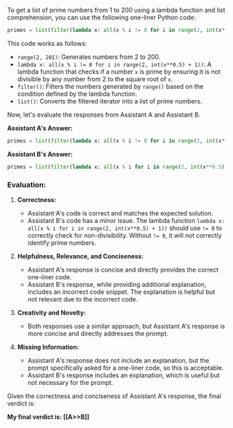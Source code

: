 
To get a list of prime numbers from 1 to 200 using a lambda function and list comprehension, you can use the following one-liner Python code:

```python
primes = list(filter(lambda x: all(x % i != 0 for i in range(2, int(x**0.5) + 1)), range(2, 201)))
```

This code works as follows:
- `range(2, 201)`: Generates numbers from 2 to 200.
- `lambda x: all(x % i != 0 for i in range(2, int(x**0.5) + 1))`: A lambda function that checks if a number `x` is prime by ensuring it is not divisible by any number from 2 to the square root of `x`.
- `filter()`: Filters the numbers generated by `range()` based on the condition defined by the lambda function.
- `list()`: Converts the filtered iterator into a list of prime numbers.

Now, let's evaluate the responses from Assistant A and Assistant B.

**Assistant A's Answer:**
```python
primes = list(filter(lambda x: all(x % i != 0 for i in range(2, int(x**0.5) + 1)), range(2, 201)))
```

**Assistant B's Answer:**
```python
primes = list(filter(lambda x: all(x % i for i in range(2, int(x**0.5) + 1)), range(2, 201)))
```

### Evaluation:

1. **Correctness:**
   - Assistant A's code is correct and matches the expected solution.
   - Assistant B's code has a minor issue. The lambda function `lambda x: all(x % i for i in range(2, int(x**0.5) + 1))` should use `!= 0` to correctly check for non-divisibility. Without `!= 0`, it will not correctly identify prime numbers.

2. **Helpfulness, Relevance, and Conciseness:**
   - Assistant A's response is concise and directly provides the correct one-liner code.
   - Assistant B's response, while providing additional explanation, includes an incorrect code snippet. The explanation is helpful but not relevant due to the incorrect code.

3. **Creativity and Novelty:**
   - Both responses use a similar approach, but Assistant A's response is more concise and directly addresses the prompt.

4. **Missing Information:**
   - Assistant A's response does not include an explanation, but the prompt specifically asked for a one-liner code, so this is acceptable.
   - Assistant B's response includes an explanation, which is useful but not necessary for the prompt.

Given the correctness and conciseness of Assistant A's response, the final verdict is:

**My final verdict is: [[A>>B]]**